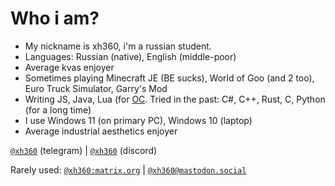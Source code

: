 # Who i am?
- My nickname is xh360, i'm a russian student.
- Languages: Russian (native), English (middle-poor)
- Average kvas enjoyer
- Sometimes playing Minecraft JE (BE sucks), World of Goo (and 2 too), Euro Truck Simulator, Garry's Mod
- Writing JS, Java, Lua (for [OC](https://www.curseforge.com/minecraft/mc-mods/opencomputers). Tried in the past: C#, C++, Rust, C, Python (for a long time)
- I use Windows 11 (on primary PC), Windows 10 (laptop)
- Average industrial aesthetics enjoyer


[`@xh360`](https://t.me/xh360) (telegram) | [`@xh360`](https://discord.com/users/726656183817076738) (discord)

Rarely used: [`@xh360:matrix.org`](https://matrix.to/#/@xh360:matrix.org) | [`@xh360@mastodon.social`](https://mastodon.social/@xh360)
